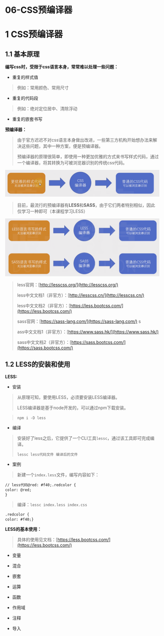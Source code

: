 # 06-CSS预编译器 
# 1 CSS预编译器

## 1.1 基本原理

**编写css时，受限于css语言本身，常常难以处理一些问题：**

- 重复的样式值

> 例如：常用颜色、常用尺寸

- 重复的代码段

> 例如：绝对定位居中、清除浮动

- 重复的嵌套书写

**预编译器：**

> 由于官方迟迟不对css语言本身做出改进，一些第三方机构开始想办法来解决这些问题，其中一种方案，便是预编译器。
> 
> 
> 
> 
> 预编译器的原理很简单，即使用一种更加优雅的方式来书写样式代码，通过一个编译器，将其转换为可被浏览器识别的传统css代码。

![image.png](../../.gitbook/assets/1603072148233-a948fb6a-3714-422f-988b-d825e5e93781.png)

> 目前，最流行的预编译器有**LESS**和**SASS**，由于它们两者特别相似，因此仅学习一种即可（本课程学习LESS）

![image.png](../../.gitbook/assets/1603072166911-eba8489c-2d34-4a3b-9818-d6ec418e0bc8.png)

> less官网：[http://lesscss.org/](http://lesscss.org/)
> 
> less中文文档1（非官方）：[http://lesscss.cn/](http://lesscss.cn/)
> 
> less中文文档2（非官方）：[https://less.bootcss.com/](https://less.bootcss.com/)
> 
> 
> 
> 
> sass官网：[https://sass-lang.com/](https://sass-lang.com/) s
> 
> ass中文文档1（非官方）：[https://www.sass.hk/](https://www.sass.hk/)
> 
> sass中文文档2（非官方）：[https://sass.bootcss.com/](https://sass.bootcss.com/)

## 1.2 LESS的安装和使用

**LESS:**

- 安装

> 从原理可知，要使用LESS，必须要安装LESS编译器。
> 
> LESS编译器是基于node开发的，可以通过npm下载安装。

> `npm i -D less`​

- 编译

> 安装好了less之后，它提供了一个CLI工具`lessc`，通过该工具即可完成编译。
> 
> 
> 
> 
> `lessc less代码文件 编译后的文件`​

- 案例

> 新建一个`index.less`文件，编写内容如下：

    // less代码@red: #f40;.redcolor {
    color: @red;
    }

> 编译：`lessc index.less index.css`

    .redcolor {
    color: #f40;}

**LESS的基本使用：**

> 具体的使用见文档：[https://less.bootcss.com/](https://less.bootcss.com/)

- 变量

- 混合

- 嵌套
- 运算
- 函数
- 作用域
- 注释
- 导入